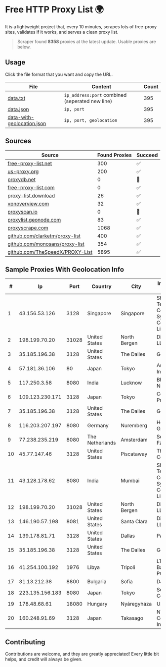 
# Free HTTP Proxy List 🌍

It is a lightweight project that, every 10 minutes, scrapes lots of free-proxy sites, validates if it works, and serves a clean proxy list.


> Scraper found **8358** proxies at the latest update. Usable proxies are below.

## Usage

Click the file format that you want and copy the URL.


|File|Content|Count|
|----|-------|-----|
|[data.txt](https://raw.githubusercontent.com/themiralay/Proxy-List-World/master/data.txt)|`ip_address:port` combined (seperated new line)|395|
|[data.json](https://raw.githubusercontent.com/themiralay/Proxy-List-World/master/data.json)|`ip, port`|395|
|[data-with-geolocation.json](https://raw.githubusercontent.com/themiralay/Proxy-List-World/master/data-with-geolocation.json)|`ip, port, geolocation`|395|

## Sources

|Source|Found Proxies|Succeed|
|------|-------------|-------|
|[free-proxy-list.net](https://free-proxy-list.net)|300|✅|
|[us-proxy.org](https://www.us-proxy.org)|200|✅|
|[proxydb.net](http://proxydb.net)|0|🚫|
|[free-proxy-list.com](https://free-proxy-list.com/?page=&port=&type%5B%5D=http&type%5B%5D=https&up_time=0&search=Search)|0|✅|
|[proxy-list.download](https://www.proxy-list.download/HTTP)|26|✅|
|[vpnoverview.com](https://vpnoverview.com/privacy/anonymous-browsing/free-proxy-servers)|32|✅|
|[proxyscan.io](https://www.proxyscan.io)|0|🚫|
|[proxylist.geonode.com](https://proxylist.geonode.com/api/proxy-list?limit=300&page=1&sort_by=lastChecked&sort_type=desc&protocols=http,https)|83|✅|
|[proxyscrape.com](https://api.proxyscrape.com/v2/?request=displayproxies&protocol=http&timeout=10000&country=all&ssl=all&anonymity=all)|1068|✅|
|[github.com/clarketm/proxy-list](https://raw.githubusercontent.com/clarketm/proxy-list/master/proxy-list-raw.txt)|400|✅|
|[github.com/monosans/proxy-list](https://raw.githubusercontent.com/monosans/proxy-list/main/proxies/http.txt)|354|✅|
|[github.com/TheSpeedX/PROXY-List](https://raw.githubusercontent.com/TheSpeedX/PROXY-List/master/http.txt)|5895|✅|


## Sample Proxies With Geolocation Info

|#|Ip|Port|Country|City|Internet Service Provider|
|-|--|----|-------|----|-------------------------|
|1|43.156.53.126|3128|Singapore|Singapore|Shenzhen Tencent Computer Systems Company Limited|
|2|198.199.70.20|31028|United States|North Bergen|DigitalOcean, LLC|
|3|35.185.196.38|3128|United States|The Dalles|Google LLC|
|4|57.181.36.106|80|Japan|Tokyo|Amazon.com, Inc.|
|5|117.250.3.58|8080|India|Lucknow|Bharat Sanchar Nigam Ltd|
|6|109.123.230.171|3128|Japan|Tokyo|Contabo Asia Private Limited|
|7|35.185.196.38|3128|United States|The Dalles|Google LLC|
|8|116.203.207.197|8080|Germany|Nuremberg|Hetzner Online GmbH|
|9|77.238.235.219|8080|The Netherlands|Amsterdam|Servers Tech Fzco|
|10|45.77.147.46|3128|United States|Piscataway|The Constant Company|
|11|43.128.178.62|8080|India|Mumbai|Shenzhen Tencent Computer Systems Company Limited|
|12|198.199.70.20|31028|United States|North Bergen|DigitalOcean, LLC|
|13|146.190.57.198|8081|United States|Santa Clara|DigitalOcean, LLC|
|14|139.178.81.71|3128|United States|Dallas|Packet Host, Inc.|
|15|35.185.196.38|3128|United States|The Dalles|Google LLC|
|16|41.254.100.192|1976|Libya|Tripoli|LTT Network Backbone and POPs|
|17|31.13.212.38|8800|Bulgaria|Sofia|DarkNet Ltd|
|18|223.135.156.183|8080|Japan|Tokyo|So-net Corporation|
|19|178.48.68.61|18080|Hungary|Nyáregyháza|UPC|
|20|160.248.91.69|3128|Japan|Takasago|NTT PC Communications, Inc.|



## Contributing

Contributions are welcome, and they are greatly appreciated! Every
little bit helps, and credit will always be given.

